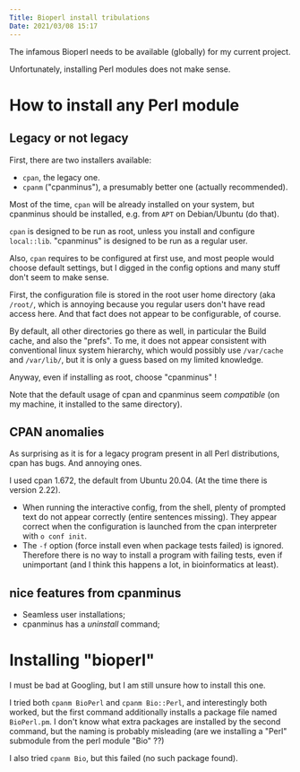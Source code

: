 ```yaml
---
Title: Bioperl install tribulations
Date: 2021/03/08 15:17
---
```


The infamous Bioperl needs to be available (globally) for my current project.

Unfortunately, installing Perl modules does not make sense.

# How to install any Perl module


## Legacy or not legacy

First, there are two installers available:

- `cpan`, the legacy one.
- `cpanm` ("cpanminus"), a presumably better one (actually recommended).

Most of the time, `cpan` will be already installed on your system, but
cpanminus should be installed, e.g. from `APT` on Debian/Ubuntu (do that).

`cpan` is designed to be run as root, unless you install and configure `local::lib`.
"cpanminus" is designed to be run as a regular user.

Also, `cpan` requires to be configured at first use, and most people would
choose default settings, but I digged in the config options and many stuff
don't seem to make sense.

First, the configuration file is stored in the root user home directory (aka
`/root/`, which is annoying because you regular users don't have read access
here. And that fact does not appear to be configurable, of course.

By default, all other directories go there as well, in particular the Build
cache, and also the "prefs". To me, it does not appear consistent with
conventional linux system hierarchy, which would possibly use `/var/cache` and
`/var/lib/`, but it is only a guess based on my limited knowledge.

Anyway, even if installing as root, choose "cpanminus" !

Note that the default usage of cpan and cpanminus seem *compatible* (on my
machine, it installed to the same directory).

## CPAN anomalies

As surprising as it is for a legacy program present in all Perl distributions,
cpan has bugs. And annoying ones.

I used cpan 1.672, the default from Ubuntu 20.04. (At the time there is version
2.22).


* When running the interactive config, from the shell, plenty of prompted text
    do not appear correctly (entire sentences missing). They appear correct
    when the configuration is launched from the cpan interpreter with `o conf init`.
* The `-f` option (force install even when package tests failed) is ignored.
    Therefore there is no way to install a program with failing tests, even if
    unimportant (and I think this happens a lot, in bioinformatics at least).

## nice features from cpanminus

- Seamless user installations;
- cpanminus has a *uninstall* command;


# Installing "bioperl"

I must be bad at Googling, but I am still unsure how to install this one.

I tried both `cpanm BioPerl` and `cpanm Bio::Perl`, and interestingly both
worked, but the first command additionally installs a package file named
`BioPerl.pm`. I don't know what extra packages are installed by the second
command, but the naming is probably misleading (are we installing a "Perl" submodule
from the perl module "Bio" ??)

I also tried `cpanm Bio`, but this failed (no such package found).


